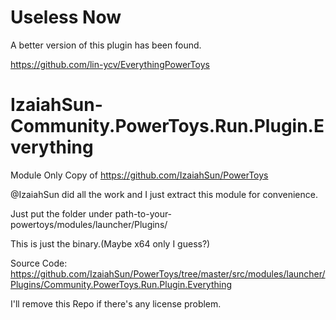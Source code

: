 # Useless Now

A better version of this plugin has been found.

https://github.com/lin-ycv/EverythingPowerToys

# IzaiahSun-Community.PowerToys.Run.Plugin.Everything

Module Only Copy of https://github.com/IzaiahSun/PowerToys

@IzaiahSun did all the work and I just extract this module for convenience.

Just put the folder under path-to-your-powertoys/modules/launcher/Plugins/

This is just the binary.(Maybe x64 only I guess?)

Source Code: https://github.com/IzaiahSun/PowerToys/tree/master/src/modules/launcher/Plugins/Community.PowerToys.Run.Plugin.Everything

I'll remove this Repo if there's any license problem.
